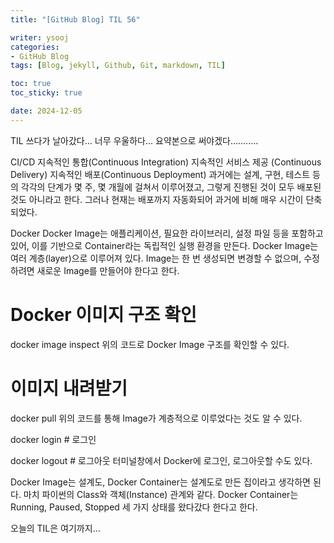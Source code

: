 ```yaml
---
title: "[GitHub Blog] TIL 56"

writer: ysooj
categories:
- GitHub Blog
tags: [Blog, jekyll, Github, Git, markdown, TIL]

toc: true
toc_sticky: true

date: 2024-12-05
---
```


TIL 쓰다가 날아갔다... 너무 우울하다... 요약본으로 써야겠다...........

CI/CD
지속적인 통합(Continuous Integration)
지속적인 서비스 제공 (Continuous Delivery)
지속적인 배포(Continuous Deployment)
과거에는 설계, 구현, 테스트 등의 각각의 단계가 몇 주, 몇 개월에 걸쳐서 이루어졌고, 그렇게 진행된 것이 모두 배포된 것도 아니라고 한다. 그러나 현재는 배포까지 자동화되어 과거에 비해 매우 시간이 단축되었다.

Docker
Docker Image는 애플리케이션, 필요한 라이브러리, 설정 파일 등을 포함하고 있어, 이를 기반으로 Container라는 독립적인 실행 환경을 만든다. Docker Image는 여러 계층(layer)으로 이루어져 있다. Image는 한 번 생성되면 변경할 수 없으며, 수정하려면 새로운 Image를 만들어야 한다고 한다.

# Docker 이미지 구조 확인
docker image inspect
위의 코드로 Docker Image 구조를 확인할 수 있다.

# 이미지 내려받기
docker pull
위의 코드를 통해 Image가 계층적으로 이루었다는 것도 알 수 있다.

docker login	# 로그인

docker logout	# 로그아웃
터미널창에서 Docker에 로그인, 로그아웃할 수도 있다.



Docker Image는 설계도, Docker Container는 설계도로 만든 집이라고 생각하면 된다. 마치 파이썬의 Class와 객체(Instance) 관계와 같다. Docker Container는 Running, Paused, Stopped 세 가지 상태를 왔다갔다 한다고 한다.



오늘의 TIL은 여기까지...
